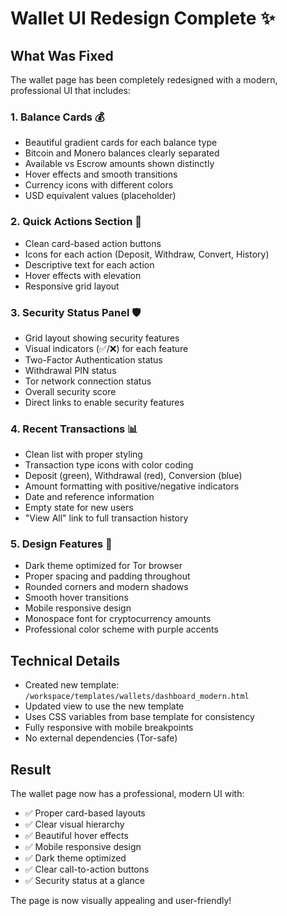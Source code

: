 # Wallet UI Redesign Complete ✨

## What Was Fixed

The wallet page has been completely redesigned with a modern, professional UI that includes:

### 1. **Balance Cards** 💰
- Beautiful gradient cards for each balance type
- Bitcoin and Monero balances clearly separated
- Available vs Escrow amounts shown distinctly
- Hover effects and smooth transitions
- Currency icons with different colors
- USD equivalent values (placeholder)

### 2. **Quick Actions Section** 🚀
- Clean card-based action buttons
- Icons for each action (Deposit, Withdraw, Convert, History)
- Descriptive text for each action
- Hover effects with elevation
- Responsive grid layout

### 3. **Security Status Panel** 🛡️
- Grid layout showing security features
- Visual indicators (✅/❌) for each feature
- Two-Factor Authentication status
- Withdrawal PIN status
- Tor network connection status
- Overall security score
- Direct links to enable security features

### 4. **Recent Transactions** 📊
- Clean list with proper styling
- Transaction type icons with color coding
- Deposit (green), Withdrawal (red), Conversion (blue)
- Amount formatting with positive/negative indicators
- Date and reference information
- Empty state for new users
- "View All" link to full transaction history

### 5. **Design Features** 🎨
- Dark theme optimized for Tor browser
- Proper spacing and padding throughout
- Rounded corners and modern shadows
- Smooth hover transitions
- Mobile responsive design
- Monospace font for cryptocurrency amounts
- Professional color scheme with purple accents

## Technical Details

- Created new template: `/workspace/templates/wallets/dashboard_modern.html`
- Updated view to use the new template
- Uses CSS variables from base template for consistency
- Fully responsive with mobile breakpoints
- No external dependencies (Tor-safe)

## Result

The wallet page now has a professional, modern UI with:
- ✅ Proper card-based layouts
- ✅ Clear visual hierarchy
- ✅ Beautiful hover effects
- ✅ Mobile responsive design
- ✅ Dark theme optimized
- ✅ Clear call-to-action buttons
- ✅ Security status at a glance

The page is now visually appealing and user-friendly!